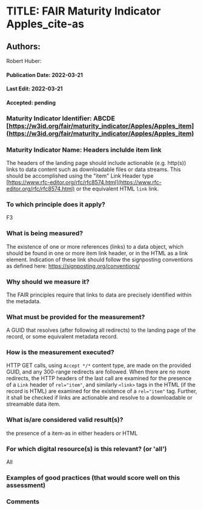 # TITLE:  FAIR Maturity Indicator Apples_cite-as

## Authors: 
Robert Huber: 

#### Publication Date: 2022-03-21
#### Last Edit: 2022-03-21
#### Accepted: pending


### Maturity Indicator Identifier: ABCDE [https://w3id.org/fair/maturity_indicator/Apples/Apples_item](https://w3id.org/fair/maturity_indicator/Apples/Apples_item)

### Maturity Indicator Name:   Headers inclulde item link

The headers of the landing page should include actionable (e.g. http(s)) links to data content such as downloadable files or data streams.
This should be accomplished using the "item" Link Header type [https://www.rfc-editor.org/rfc/rfc8574.html](https://www.rfc-editor.org/rfc/rfc8574.html) or the equivalent HTML `link` link.

### To which principle does it apply?
F3

### What is being measured?

The existence of one or more references (links) to a data object, which should be found in one or more item link header, or in the HTML as a link element.
Indication of these link should follow the signposting conventions as defined here: https://signposting.org/conventions/

### Why should we measure it?
The FAIR principles require that links to data are precisely identified within the metadata.

### What must be provided for the measurement?
A GUID that resolves (after following all redirects) to the landing page of the record, or some equivalent metadata record.


### How is the measurement executed?
HTTP GET calls, using `Accept */*` content type, are made on the provided GUID, and any 300-range redirects are followed.  When there are no more redirects, 
the HTTP headers of the last call are examined for the presence of a `Link` header of `rel="item"`, and similarly `<link>` tags in the HTML (if the record is HTML)
are examined for the existence of a `rel="item"` tag. Further, it shall be checked if links are actionable and resolve to a downloadable or streamable data item.

### What is/are considered valid result(s)?
the presence of a item-as in either headers or HTML

### For which digital resource(s) is this relevant? (or 'all')
All

### Examples of good practices (that would score well on this assessment)


### Comments
